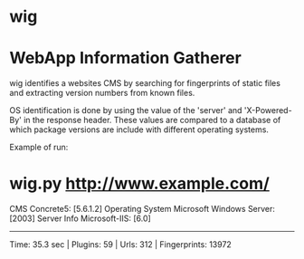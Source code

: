 wig
===

WebApp Information Gatherer
===

wig identifies a websites CMS by searching for fingerprints of static files and extracting version numbers from known files.

OS identification is done by using the value of the 'server' and 'X-Powered-By' in the response header. 
These values are compared to a database of which package versions are include with different operating systems.


Example of run:

# wig.py http://www.example.com/
CMS                  Concrete5: [5.6.1.2]
Operating System     Microsoft Windows Server: [2003]
Server Info          Microsoft-IIS: [6.0]
______________________________________________________________
Time: 35.3 sec | Plugins: 59 | Urls: 312 | Fingerprints: 13972

